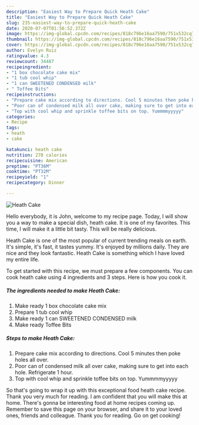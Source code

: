 ```yaml
---
description: "Easiest Way to Prepare Quick Heath Cake"
title: "Easiest Way to Prepare Quick Heath Cake"
slug: 235-easiest-way-to-prepare-quick-heath-cake
date: 2020-07-07T01:56:52.372Z
image: https://img-global.cpcdn.com/recipes/818c796e16aa7590/751x532cq70/heath-cake-recipe-main-photo.jpg
thumbnail: https://img-global.cpcdn.com/recipes/818c796e16aa7590/751x532cq70/heath-cake-recipe-main-photo.jpg
cover: https://img-global.cpcdn.com/recipes/818c796e16aa7590/751x532cq70/heath-cake-recipe-main-photo.jpg
author: Evelyn Ruiz
ratingvalue: 4.3
reviewcount: 34487
recipeingredient:
- "1 box chocolate cake mix"
- "1 tub cool whip"
- "1 can SWEETENED CONDENSED milk"
- " Toffee Bits"
recipeinstructions:
- "Prepare cake mix according to directions. Cool 5 minutes then poke holes all over."
- "Poor can of condensed milk all over cake, making sure to get into each hole. Refrigerate 1 hour."
- "Top with cool whip and sprinkle toffee bits on top. Yummmmyyyyy"
categories:
- Recipe
tags:
- heath
- cake

katakunci: heath cake 
nutrition: 278 calories
recipecuisine: American
preptime: "PT36M"
cooktime: "PT32M"
recipeyield: "1"
recipecategory: Dinner

---
```



![Heath Cake](https://img-global.cpcdn.com/recipes/818c796e16aa7590/751x532cq70/heath-cake-recipe-main-photo.jpg)

Hello everybody, it is John, welcome to my recipe page. Today, I will show you a way to make a special dish, heath cake. It is one of my favorites. This time, I will make it a little bit tasty. This will be really delicious.



Heath Cake is one of the most popular of current trending meals on earth. It's simple, it's fast, it tastes yummy. It's enjoyed by millions daily. They are nice and they look fantastic. Heath Cake is something which I have loved my entire life.


To get started with this recipe, we must prepare a few components. You can cook heath cake using 4 ingredients and 3 steps. Here is how you cook it.

<!--inarticleads1-->

##### The ingredients needed to make Heath Cake:

1. Make ready 1 box chocolate cake mix
1. Prepare 1 tub cool whip
1. Make ready 1 can SWEETENED CONDENSED milk
1. Make ready  Toffee Bits




<!--inarticleads2-->

##### Steps to make Heath Cake:

1. Prepare cake mix according to directions. Cool 5 minutes then poke holes all over.
1. Poor can of condensed milk all over cake, making sure to get into each hole. Refrigerate 1 hour.
1. Top with cool whip and sprinkle toffee bits on top. Yummmmyyyyy




So that's going to wrap it up with this exceptional food heath cake recipe. Thank you very much for reading. I am confident that you will make this at home. There's gonna be interesting food at home recipes coming up. Remember to save this page on your browser, and share it to your loved ones, friends and colleague. Thank you for reading. Go on get cooking!
